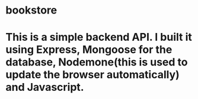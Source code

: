 # bookstore
# This is a simple backend API. I built it using Express, Mongoose for the database, Nodemone(this is used to update the browser automatically) and Javascript.
